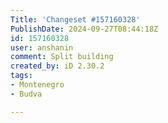 ```yaml
---
Title: 'Changeset #157160328'
PublishDate: 2024-09-27T08:44:18Z
id: 157160328
user: anshanin
comment: Split building
created_by: iD 2.30.2
tags:
- Montenegro
- Budva

---
```

